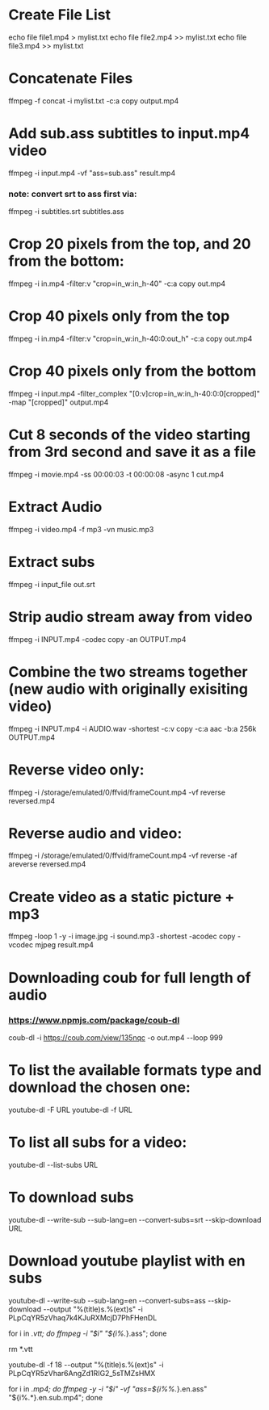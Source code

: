 # Create File List

echo file file1.mp4 >  mylist.txt 
echo file file2.mp4 >> mylist.txt
echo file file3.mp4 >> mylist.txt

# Concatenate Files

ffmpeg -f concat -i mylist.txt -c:a copy output.mp4

# Add sub.ass subtitles to input.mp4 video
ffmpeg -i input.mp4 -vf "ass=sub.ass" result.mp4

### **note**: convert srt to ass first via: 

ffmpeg -i subtitles.srt subtitles.ass

# Crop 20 pixels from the top, and 20 from the bottom:

ffmpeg -i in.mp4 -filter:v "crop=in_w:in_h-40" -c:a copy out.mp4

# Crop 40 pixels only from the top

ffmpeg -i in.mp4 -filter:v "crop=in_w:in_h-40:0:out_h" -c:a copy out.mp4

# Crop 40 pixels only from the bottom

ffmpeg -i input.mp4 -filter_complex "[0:v]crop=in_w:in_h-40:0:0[cropped]" -map "[cropped]" output.mp4

# Cut 8 seconds of the video starting from 3rd second and save it as a file 

ffmpeg -i movie.mp4 -ss 00:00:03 -t 00:00:08 -async 1 cut.mp4

# Extract Audio

ffmpeg -i video.mp4 -f mp3 -vn music.mp3

# Extract subs

ffmpeg -i input_file out.srt

# Strip audio stream away from video

ffmpeg -i INPUT.mp4 -codec copy -an OUTPUT.mp4

# Combine the two streams together (new audio with originally exisiting video)

ffmpeg -i INPUT.mp4 -i AUDIO.wav -shortest -c:v copy -c:a aac -b:a 256k OUTPUT.mp4

# Reverse video only:

ffmpeg -i /storage/emulated/0/ffvid/frameCount.mp4 -vf reverse reversed.mp4

# Reverse audio and video:

ffmpeg -i /storage/emulated/0/ffvid/frameCount.mp4 -vf reverse -af areverse reversed.mp4

# Create video as a static picture + mp3

ffmpeg -loop 1 -y -i image.jpg -i sound.mp3 -shortest -acodec copy -vcodec mjpeg result.mp4

# Downloading coub for full length of audio

### https://www.npmjs.com/package/coub-dl

coub-dl -i https://coub.com/view/135nqc -o out.mp4 --loop 999

# To list the available formats type and download the chosen one:

youtube-dl -F URL
youtube-dl -f <number> URL

# To list all subs for a video:

youtube-dl --list-subs URL

# To download subs

youtube-dl --write-sub --sub-lang=en --convert-subs=srt --skip-download URL 

# Download youtube playlist with en subs

youtube-dl --write-sub --sub-lang=en --convert-subs=ass --skip-download --output "%(title)s.%(ext)s" -i PLpCqYR5zVhaq7k4KJuRXMcjD7PhFHenDL

for i in *.vtt; do ffmpeg -i "$i" "${i%.*}.ass"; done

rm \*.vtt

youtube-dl -f 18 --output "%(title)s.%(ext)s" -i PLpCqYR5zVhar6AngZd1RIG2_5sTMZsHMX

for i in *.mp4; do ffmpeg -y -i "$i" -vf "ass=${i%%.*}.en.ass" "${i%.*}.en.sub.mp4"; done 
